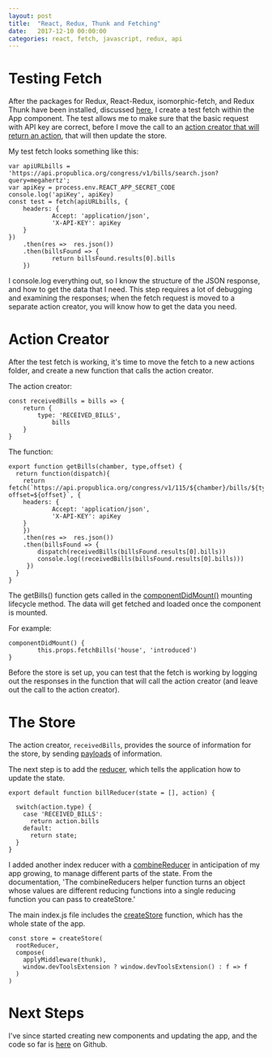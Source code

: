 ```yaml
---
layout: post
title:  "React, Redux, Thunk and Fetching"
date:   2017-12-10 00:00:00
categories: react, fetch, javascript, redux, api
---
```


# Testing Fetch

After the packages for Redux, React-Redux, isomorphic-fetch, and Redux Thunk have been installed, discussed [here](https://nadinesk.github.io/react,/setup,/javascript,/redux,/api/2017/12/03/setting-up-a-react-app-to-fetch-data.html), I create a test fetch within the App component. The test allows me to make sure that the basic request with API key are correct, before I move the call to an [action creator that will return an action](https://redux.js.org/docs/basics/Actions.html), that will then update the store. 

My test fetch looks something like this: 

```	
var apiURLbills = 'https://api.propublica.org/congress/v1/bills/search.json?query=megahertz';
var apiKey = process.env.REACT_APP_SECRET_CODE
console.log('apiKey', apiKey)    	
const test = fetch(apiURLbills, {
	headers: {
        	Accept: 'application/json',
        	'X-API-KEY': apiKey
	}
})
	.then(res =>  res.json())
	.then(billsFound => {
        	return billsFound.results[0].bills                	
	})
```

I console.log everything out, so I know the structure of the JSON response, and how to get the data that I need. This step requires a lot of debugging and examining the responses; when the fetch request is moved to a separate action creator, you will know how to get the data you need. 

# Action Creator 

After the test fetch is working, it's time to move the fetch to a new actions folder, and create a new function that calls the action creator. 

The action creator: 

```
const receivedBills = bills => {  
	return {
		type: 'RECEIVED_BILLS',
	    	bills
	}
}

```

The function: 

```
export function getBills(chamber, type,offset) {      
  return function(dispatch){                    
    return fetch(`https://api.propublica.org/congress/v1/115/${chamber}/bills/${type}.json?offset=${offset}`, {
	headers: {
        	Accept: 'application/json',
        	'X-API-KEY': apiKey
	}
    })     
    .then(res =>  res.json())
    .then(billsFound => {     	     	
     	dispatch(receivedBills(billsFound.results[0].bills))
     	console.log((receivedBills(billsFound.results[0].bills)))
     })   
  }
}
```

The getBills() function gets called in the [componentDidMount()](https://reactjs.org/docs/react-component.html#componentdidmount) mounting lifecycle method. The data will get fetched and loaded once the component is mounted. 

For example: 

```
componentDidMount() {    	
    	this.props.fetchBills('house', 'introduced')	  
}

```

Before the store is set up, you can test that the fetch is working by logging out the responses in the function that will call the action creator (and leave out the call to the action creator). 

# The Store

The action creator, `receivedBills`, provides the source of information for the store, by sending [payloads](https://en.wikipedia.org/wiki/Payload_(computing)) of information. 

The next step is to add the [reducer](https://redux.js.org/docs/basics/Reducers.html), which tells the application how to update the state. 

```
export default function billReducer(state = [], action) {
  
  switch(action.type) {
  	case 'RECEIVED_BILLS':    
      return action.bills          
    default:       
      return state;
  }  
}
``` 

I added another index reducer with a [combineReducer](https://redux.js.org/docs/api/combineReducers.html) in anticipation of my app growing, to manage different parts of the state. From the documentation, 'The combineReducers helper function turns an object whose values are different reducing functions into a single reducing function you can pass to createStore.'

The main index.js file includes the [createStore](https://github.com/reactjs/redux/blob/master/docs/api/createStore.md) function, which has the whole state of the app. 

```
const store = createStore(
  rootReducer,
  compose(
    applyMiddleware(thunk),
    window.devToolsExtension ? window.devToolsExtension() : f => f
  )
)
```

# Next Steps

I've since started creating new components and updating the app, and the code so far is [here](https://github.com/nadinesk/congress-bills) on Github. 


